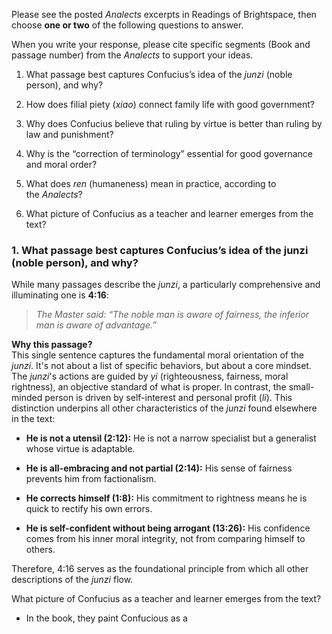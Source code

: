 Please see the posted _Analects_ excerpts in Readings of Brightspace, then choose **one or two** of the following questions to answer.

When you write your response, please cite specific segments (Book and passage number) from the _Analects_ to support your ideas.

1. What passage best captures Confucius’s idea of the _junzi_ (noble person), and why?
    
2. How does filial piety (_xiao_) connect family life with good government?
    
3. Why does Confucius believe that ruling by virtue is better than ruling by law and punishment?
    
4. Why is the “correction of terminology” essential for good governance and moral order?
    
5. What does _ren_ (humaneness) mean in practice, according to the _Analects_?
    
6. What picture of Confucius as a teacher and learner emerges from the text?

### 1. What passage best captures Confucius’s idea of the junzi (noble person), and why?

While many passages describe the _junzi_, a particularly comprehensive and illuminating one is **4:16**:

> _The Master said: “The noble man is aware of fairness, the inferior man is aware of advantage.”_

**Why this passage?**  
This single sentence captures the fundamental moral orientation of the _junzi_. It's not about a list of specific behaviors, but about a core mindset. The _junzi_'s actions are guided by _yi_ (righteousness, fairness, moral rightness), an objective standard of what is proper. In contrast, the small-minded person is driven by self-interest and personal profit (_li_). This distinction underpins all other characteristics of the _junzi_ found elsewhere in the text:

- **He is not a utensil (2:12):** He is not a narrow specialist but a generalist whose virtue is adaptable.
    
- **He is all-embracing and not partial (2:14):** His sense of fairness prevents him from factionalism.
    
- **He corrects himself (1:8):** His commitment to rightness means he is quick to rectify his own errors.
    
- **He is self-confident without being arrogant (13:26):** His confidence comes from his inner moral integrity, not from comparing himself to others.
    

Therefore, 4:16 serves as the foundational principle from which all other descriptions of the _junzi_ flow.


What picture of Confucius as a teacher and learner emerges from the text?
- In the book, they paint Confucious as a 